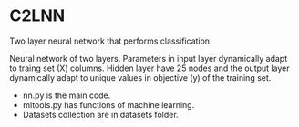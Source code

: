 # C2LNN
Two layer neural network that performs classification.

Neural network of two layers. Parameters in input layer dynamically adapt to traing set (X) columns. Hidden layer have 25 nodes and the output layer dynamically adapt to unique values in objective (y) of the training set.

- nn.py is the main code.
- mltools.py has functions of machine learning.
- Datasets collection are in datasets folder.
